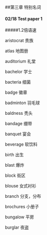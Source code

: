 ##第三章 特别名词

#### 02/18 Test paper 1 
#####1.2倍语速

aristocrat 贵族

atlas 地图册

auditorium 礼堂

bachelor 学士

bacteria 细菌

badge 徽章

badminton 羽毛球

baldness 秃头

bandage 绷带

banquet 宴会

beverage 软饮料

birth 出生

blast 爆炸

block 街区

blouse 女式衬衫

branch 分支，分布

brochures 小册子

bungalow 平房

burglar 夜盗








